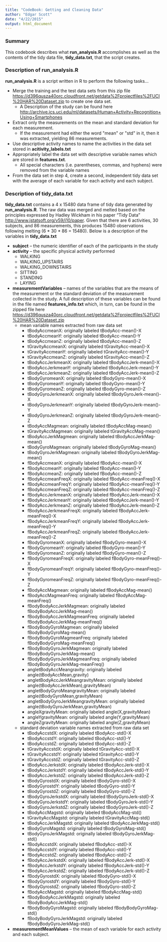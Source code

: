 ```yaml
---
title: "CodeBook: Getting and Cleaning Data"
author: "Edgar Scott"
date: "4/22/2015"
output: html_document
---
```

### Summary
This codebook describes what **run_analysis.R** accomplishes as well as the contents of the tidy data file, **tidy_data.txt**, that the script creates.  

### Description of **run_analysis.R**
**run_analysis.R** is a script written in R to perform the following tasks...

 - Merge the training and the test data sets from this zip file <https://d396qusza40orc.cloudfront.net/getdata%2Fprojectfiles%2FUCI%20HAR%20Dataset.zip> to create one data set.
    - A Description of the study can be found here <http://archive.ics.uci.edu/ml/datasets/Human+Activity+Recognition+Using+Smartphones>
 - Extract only the measurements on the mean and standard deviation for each measurement.  
    - If the measurement had either the word "mean" or "std" in it, then it was extracted, yielding 86 measurements.  
 - Use descriptive activity names to name the activities in the data set stored in **acitivity_labels.txt**
 - Appropriately label the data set with descriptive variable names which are stored in **features.txt**.
    - All special characters (i.e. parentheses, commas, and hyphens) were removed from the variable names
 - From the data set in step 4, create a second, independent tidy data set with the average of each variable for each activity and each subject.

### Description of **tidy_data.txt**
**tidy_data.txt** contains a 4 x 15480 data frame of tidy data generated by **run_analysis.R**. The raw data was merged and melted based on the principles expressed by Hadley Wickham in his paper “Tidy Data” <http://www.jstatsoft.org/v59/i10/paper>. Given that there are 6 activities, 30 subjects, and 86 measurements, this produces 15480 observations following melting (6 * 30 * 86 = 15480).  Below is a description of the variables in **tidy_data.txt**

 - **subject** – the numeric identifier of each of the participants in the study
 - **activity** – the specific physical activity performed
    - WALKING
    - WALKING_UPSTAIRS
    - WALKING_DOWNSTAIRS
    - SITTING
    - STANDING
    - LAYING
 - **measurementVariables** – names of the variables that are the means of the measurement or the standard deviation of the measurement collected in the study.  A full description of these variables can be found in the file named **features_info.txt** which, in turn, can be found in the zipped file here <https://d396qusza40orc.cloudfront.net/getdata%2Fprojectfiles%2FUCI%20HAR%20Dataset.zip>
    - mean variable names extracted from raw data set
        - tBodyAccmeanX: originally labeled tBodyAcc-mean()-X 
        - tBodyAccmeanY: originally labeled tBodyAcc-mean()-Y 
        - tBodyAccmeanZ: originally labeled tBodyAcc-mean()-Z 
        - tGravityAccmeanX: originally labeled tGravityAcc-mean()-X 
        - tGravityAccmeanY: originally labeled tGravityAcc-mean()-Y 
        - tGravityAccmeanZ: originally labeled tGravityAcc-mean()-Z 
        - tBodyAccJerkmeanX: originally labeled tBodyAccJerk-mean()-X 
        - tBodyAccJerkmeanY: originally labeled tBodyAccJerk-mean()-Y
        - tBodyAccJerkmeanZ: originally labeled tBodyAccJerk-mean()-Z  
        - tBodyGyromeanX: originally labeled tBodyGyro-mean()-X 
        - tBodyGyromeanY: originally labeled tBodyGyro-mean()-Y 
        - tBodyGyromeanZ: originally labeled tBodyGyro-mean()-Z 
        - tBodyGyroJerkmeanX: originally labeled tBodyGyroJerk-mean()-X
        - tBodyGyroJerkmeanY: originally labeled tBodyGyroJerk-mean()-Y 
        - tBodyGyroJerkmeanZ: originally labeled tBodyGyroJerk-mean()-Z 
        - tBodyAccMagmean: originally labeled tBodyAccMag-mean() 
        - tGravityAccMagmean: originally labeled tGravityAccMag-mean()
        - tBodyAccJerkMagmean: originally labeled tBodyAccJerkMag-mean() 
        - tBodyGyroMagmean: originally labeled tBodyGyroMag-mean() 
        - tBodyGyroJerkMagmean: originally labeled tBodyGyroJerkMag-mean() 
        - fBodyAccmeanX: originally labeled fBodyAcc-mean()-X 
        - fBodyAccmeanY: originally labeled fBodyAcc-mean()-Y 
        - fBodyAccmeanZ: originally labeled fBodyAcc-mean()-Z 
        - fBodyAccmeanFreqX: originally labeled fBodyAcc-meanFreq()-X 
        - fBodyAccmeanFreqY: originally labeled fBodyAcc-meanFreq()-Y 
        - fBodyAccmeanFreqZ: originally labeled fBodyAcc-meanFreq()-Z 
        - fBodyAccJerkmeanX: originally labeled fBodyAccJerk-mean()-X
        - fBodyAccJerkmeanY: originally labeled fBodyAccJerk-mean()-Y 
        - fBodyAccJerkmeanZ: originally labeled fBodyAccJerk-mean()-Z 
        - fBodyAccJerkmeanFreqX: originally labeled fBodyAccJerk-meanFreq()-X 
        - fBodyAccJerkmeanFreqY: originally labeled fBodyAccJerk-meanFreq()-Y 
        - fBodyAccJerkmeanFreqZ: originally labeled fBodyAccJerk-meanFreq()-Z 
        - fBodyGyromeanX: originally labeled fBodyGyro-mean()-X 
        - fBodyGyromeanY: originally labeled fBodyGyro-mean()-Y 
        - fBodyGyromeanZ: originally labeled fBodyGyro-mean()-Z 
        - fBodyGyromeanFreqX: originally labeled fBodyGyro-meanFreq()-X 
        - fBodyGyromeanFreqY: originally labeled fBodyGyro-meanFreq()-Y 
        - fBodyGyromeanFreqZ: originally labeled fBodyGyro-meanFreq()-Z 
        - fBodyAccMagmean: originally labeled fBodyAccMag-mean() 
        - fBodyAccMagmeanFreq: originally labeled fBodyAccMag-meanFreq() 
        - fBodyBodyAccJerkMagmean: originally labeled fBodyBodyAccJerkMag-mean() 
        - fBodyBodyAccJerkMagmeanFreq: originally labeled fBodyBodyAccJerkMag-meanFreq() 
        - fBodyBodyGyroMagmean: originally labeled fBodyBodyGyroMag-mean()
        - fBodyBodyGyroMagmeanFreq: originally labeled fBodyBodyGyroMag-meanFreq() 
        - fBodyBodyGyroJerkMagmean: originally labeled fBodyBodyGyroJerkMag-mean() 
        - fBodyBodyGyroJerkMagmeanFreq: originally labeled fBodyBodyGyroJerkMag-meanFreq() 
        - angletBodyAccMeangravity: originally labeled angle(tBodyAccMean,gravity) 
        - angletBodyAccJerkMeangravityMean: originally labeled angle(tBodyAccJerkMean),gravityMean) 
        - angletBodyGyroMeangravityMean: originally labeled angle(tBodyGyroMean,gravityMean)
        - angletBodyGyroJerkMeangravityMean: originally labeled angle(tBodyGyroJerkMean,gravityMean) 
        - angleXgravityMean: originally labeled angle(X,gravityMean) 
        - angleYgravityMean: originally labeled angle(Y,gravityMean) 
        - angleZgravityMean: originally labeled angle(Z,gravityMean)
    - standard deviation variable names extracted from raw data set
        - tBodyAccstdX: originally labeled tBodyAcc-std()-X 
        - tBodyAccstdY: originally labeled tBodyAcc-std()-Y 
        - tBodyAccstdZ: originally labeled tBodyAcc-std()-Z 
        - tGravityAccstdX: originally labeled tGravityAcc-std()-X 
        - tGravityAccstdY: originally labeled tGravityAcc-std()-Y 
        - tGravityAccstdZ: originally labeled tGravityAcc-std()-Z 
        - tBodyAccJerkstdX: originally labeled tBodyAccJerk-std()-X 
        - tBodyAccJerkstdY: originally labeled tBodyAccJerk-std()-Y 
        - tBodyAccJerkstdZ: originally labeled tBodyAccJerk-std()-Z 
        - tBodyGyrostdX: originally labeled tBodyGyro-std()-X 
        - tBodyGyrostdY: originally labeled tBodyGyro-std()-Y 
        - tBodyGyrostdZ: originally labeled tBodyGyro-std()-Z 
        - tBodyGyroJerkstdX: originally labeled tBodyGyroJerk-std()-X 
        - tBodyGyroJerkstdY: originally labeled tBodyGyroJerk-std()-Y
        - tBodyGyroJerkstdZ: originally labeled tBodyGyroJerk-std()-Z 
        - tBodyAccMagstd: originally labeled tBodyAccMag-std() 
        - tGravityAccMagstd: originally labeled tGravityAccMag-std() 
        - tBodyAccJerkMagstd: originally labeled tBodyAccJerkMag-std() 
        - tBodyGyroMagstd: originally labeled tBodyGyroMag-std() 
        - tBodyGyroJerkMagstd: originally labeled tBodyGyroJerkMag-std() 
        - fBodyAccstdX: originally labeled fBodyAcc-std()-X 
        - fBodyAccstdY: originally labeled fBodyAcc-std()-Y 
        - fBodyAccstdZ: originally labeled fBodyAcc-std()-Z 
        - fBodyAccJerkstdX: originally labeled fBodyAccJerk-std()-X 
        - fBodyAccJerkstdY: originally labeled fBodyAccJerk-std()-Y 
        - fBodyAccJerkstdZ: originally labeled fBodyAccJerk-std()-Z 
        - fBodyGyrostdX: originally labeled fBodyGyro-std()-X 
        - fBodyGyrostdY: originally labeled fBodyGyro-std()-Y 
        - fBodyGyrostdZ: originally labeled fBodyGyro-std()-Z 
        - fBodyAccMagstd: originally labeled fBodyAccMag-std() 
        - fBodyBodyAccJerkMagstd: originally labeled fBodyBodyAccJerkMag-std() 
        - fBodyBodyGyroMagstd: originally labeled fBodyBodyGyroMag-std()
        - fBodyBodyGyroJerkMagstd: originally labeled fBodyBodyGyroJerkMag-std()
 - **measurementMeanValues** – the mean of each variable for each activity and each subject.
